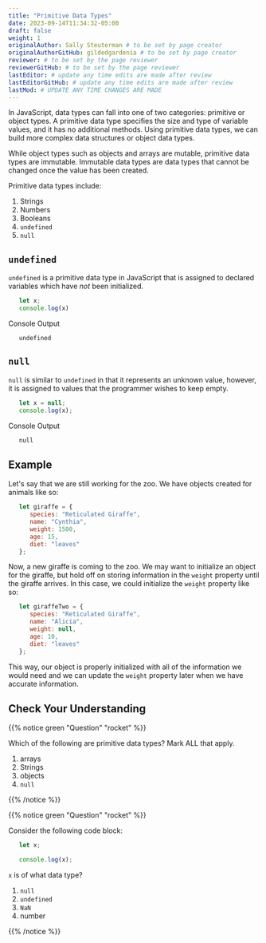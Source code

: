 ```yaml
---
title: "Primitive Data Types"
date: 2023-09-14T11:34:32-05:00
draft: false
weight: 1
originalAuthor: Sally Steuterman # to be set by page creator
originalAuthorGitHub: gildedgardenia # to be set by page creator
reviewer: # to be set by the page reviewer
reviewerGitHub: # to be set by the page reviewer
lastEditor: # update any time edits are made after review
lastEditorGitHub: # update any time edits are made after review
lastMod: # UPDATE ANY TIME CHANGES ARE MADE
---
```


In JavaScript, data types can fall into one of two categories: primitive or object types.
A primitive data type specifies the size and type of variable values, and it has no additional methods.
Using primitive data types, we can build more complex data structures or object data types.

While object types such as objects and arrays are mutable, primitive data types are immutable.
Immutable data types are data types that cannot be changed once the value has been created.

Primitive data types include:

1. Strings
1. Numbers
1. Booleans
1. `undefined`
1. `null`

## `undefined`

`undefined` is a primitive data type in JavaScript that is assigned to declared variables which have *not* been initialized.

```js
   let x;
   console.log(x)
```

Console Output

```console
   undefined
```

## `null`

`null` is similar to `undefined` in that it represents an unknown value, however, it is assigned to values that the programmer wishes to keep empty.

```js
   let x = null;
   console.log(x);
```

Console Output

```console
   null
```

## Example

Let's say that we are still working for the zoo. We have objects created for animals like so:

```js {linenos=table}
   let giraffe = {
      species: "Reticulated Giraffe",
      name: "Cynthia",
      weight: 1500,
      age: 15,
      diet: "leaves"
   };
```

Now, a new giraffe is coming to the zoo. We may want to initialize an object for the giraffe, but hold off on storing information in the `weight` property until the giraffe arrives.
In this case, we could initialize the `weight` property like so:

```js {linenos=table}
   let giraffeTwo = {
      species: "Reticulated Giraffe",
      name: "Alicia",
      weight: null,
      age: 10,
      diet: "leaves"
   };
```

This way, our object is properly initialized with all of the information we would need and we can update the `weight` property later when we have accurate information.

## Check Your Understanding

{{% notice green "Question" "rocket" %}}

   Which of the following are primitive data types? Mark ALL that apply.

   1. arrays
   1. Strings
   1. objects
   1. `null`

{{% /notice %}}

<!-- strings and null -->

{{% notice green "Question" "rocket" %}}

   Consider the following code block:

   ```js
      let x;

      console.log(x);
   ```

   `x` is of what data type?

   1. `null`
   1. `undefined`
   1. `NaN` 
   1. number

{{% /notice %}}

<!-- undefined -->
